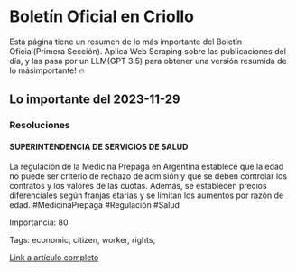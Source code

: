 # Boletín  Oficial en Criollo

Esta página tiene un resumen de lo más importante del Boletín Oficial(Primera Sección). 
Aplica Web Scraping sobre las publicaciones del día, y las pasa por un LLM(GPT 3.5) para obtener una versión resumida de lo másimportante! :fire:

## Lo importante del 2023-11-29


### Resoluciones

#### SUPERINTENDENCIA DE SERVICIOS DE SALUD

La regulación de la Medicina Prepaga en Argentina establece que la edad no puede ser criterio de rechazo de admisión y que se deben controlar los contratos y los valores de las cuotas. Además, se establecen precios diferenciales según franjas etarias y se limitan los aumentos por razón de edad. #MedicinaPrepaga #Regulación #Salud

Importancia: 80

Tags: economic, citizen, worker, rights, 

[Link a artículo completo](https://www.boletinoficial.gob.ar/detalleAviso/primera/299371/20231129)
